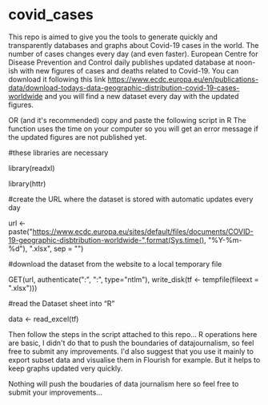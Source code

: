 # covid_cases

This repo is aimed to give you the tools to generate quickly and transparently databases and graphs about Covid-19 cases in the world.
The number of cases changes every day (and even faster). European Centre for Disease Prevention and Control daily publishes updated database at noon-ish with new figures of cases and deaths related to Covid-19.
You can download it following this link https://www.ecdc.europa.eu/en/publications-data/download-todays-data-geographic-distribution-covid-19-cases-worldwide and you will find a new dataset every day with the updated figures.

OR (and it's recommended) copy and paste the following script in R
The function uses the time on your computer so you will get an error message if the updated figures are not published yet.

#these libraries are necessary

library(readxl)

library(httr)

#create the URL where the dataset is stored with automatic updates every day

url <- paste("https://www.ecdc.europa.eu/sites/default/files/documents/COVID-19-geographic-disbtribution-worldwide-",format(Sys.time(), "%Y-%m-%d"), ".xlsx", sep = "")

#download the dataset from the website to a local temporary file

GET(url, authenticate(":", ":", type="ntlm"), write_disk(tf <- tempfile(fileext = ".xlsx")))

#read the Dataset sheet into “R”

data <- read_excel(tf)

Then follow the steps in the script attached to this repo...
R operations here are basic, I didn't do that to push the boundaries of datajournalism, so feel free to submit any improvements.
I'd also suggest that you use it mainly to export subset data and visualise them in Flourish for example.
But it helps to keep graphs updated very quickly.

Nothing will push the boudaries of data journalism here so feel free to submit your improvements...
